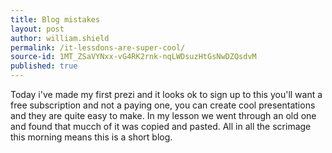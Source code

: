 ```yaml
---
title: Blog mistakes
layout: post
author: william.shield
permalink: /it-lessdons-are-super-cool/
source-id: 1MT_ZSaVYNxx-vG4RK2rnk-nqLWDsuzHtGsNwDZQsdvM
published: true
---
```

Today i've made my first prezi and it looks ok to sign up to this you'll want a free subscription and not a paying one, you can create cool presentations and they are quite easy to make. In my lesson we went through an old one and found that mucch of it was copied and pasted. All in all the scrimage this morning means this is a short blog. 

 

